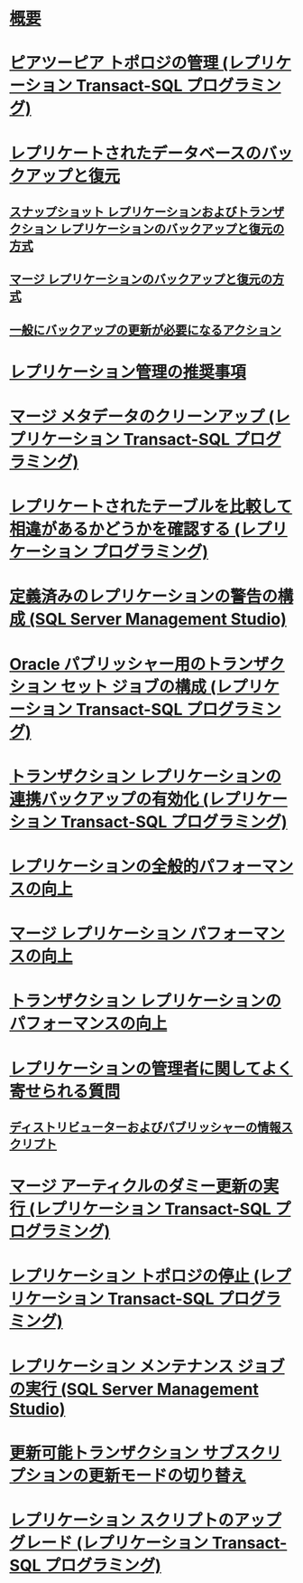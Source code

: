 # [概要](administration-replication.md)  
# [ピアツーピア トポロジの管理 (レプリケーション Transact-SQL プログラミング)](administer-a-peer-to-peer-topology-replication-transact-sql-programming.md)  
# [レプリケートされたデータベースのバックアップと復元](back-up-and-restore-replicated-databases.md)  
## [スナップショット レプリケーションおよびトランザクション レプリケーションのバックアップと復元の方式](strategies-for-backing-up-and-restoring-snapshot-and-transactional-replication.md)  
## [マージ レプリケーションのバックアップと復元の方式](strategies-for-backing-up-and-restoring-merge-replication.md)  
## [一般にバックアップの更新が必要になるアクション](common-actions-requiring-an-updated-backup.md)  
# [レプリケーション管理の推奨事項](best-practices-for-replication-administration.md)  
# [マージ メタデータのクリーンアップ (レプリケーション Transact-SQL プログラミング)](clean-up-merge-metadata-replication-transact-sql-programming.md)  
# [レプリケートされたテーブルを比較して相違があるかどうかを確認する (レプリケーション プログラミング)](compare-replicated-tables-for-differences-replication-programming.md)  
# [定義済みのレプリケーションの警告の構成 (SQL Server Management Studio)](configure-predefined-replication-alerts-sql-server-management-studio.md)  
# [Oracle パブリッシャー用のトランザクション セット ジョブの構成 (レプリケーション Transact-SQL プログラミング)](configure-the-transaction-set-job-for-an-oracle-publisher.md)  
# [トランザクション レプリケーションの連携バックアップの有効化 (レプリケーション Transact-SQL プログラミング)](enable-coordinated-backups-for-transactional-replication.md)  
# [レプリケーションの全般的パフォーマンスの向上](enhance-general-replication-performance.md)  
# [マージ レプリケーション パフォーマンスの向上](enhance-merge-replication-performance.md)  
# [トランザクション レプリケーションのパフォーマンスの向上](enhance-transactional-replication-performance.md)  
# [レプリケーションの管理者に関してよく寄せられる質問](frequently-asked-questions-for-replication-administrators.md)  
## [ディストリビューターおよびパブリッシャーの情報スクリプト](distributor-and-publisher-information-script.md)  
# [マージ アーティクルのダミー更新の実行 (レプリケーション Transact-SQL プログラミング)](perform-a-dummy-update-for-a-merge-article-replication-transact-sql-programming.md)  
# [レプリケーション トポロジの停止 (レプリケーション Transact-SQL プログラミング)](quiesce-a-replication-topology-replication-transact-sql-programming.md)  
# [レプリケーション メンテナンス ジョブの実行 (SQL Server Management Studio)](run-replication-maintenance-jobs-sql-server-management-studio.md)  
# [更新可能トランザクション サブスクリプションの更新モードの切り替え](switch-between-update-modes-for-an-updatable-transactional-subscription.md)  
# [レプリケーション スクリプトのアップグレード (レプリケーション Transact-SQL プログラミング)](upgrade-replication-scripts-replication-transact-sql-programming.md)  
